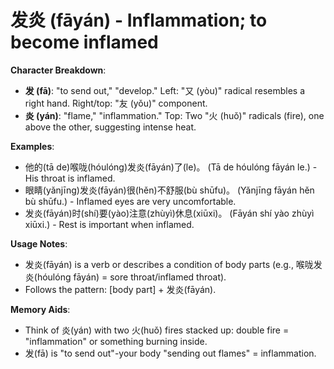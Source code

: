 # **发炎 (fāyán) - Inflammation; to become inflamed**

**Character Breakdown**:  
- **发 (fā)**: "to send out," "develop." Left: "又 (yòu)" radical resembles a right hand. Right/top: "友 (yǒu)" component.  
- **炎 (yán)**: "flame," "inflammation." Top: Two "火 (huǒ)" radicals (fire), one above the other, suggesting intense heat.

**Examples**:  
- 他的(tā de)喉咙(hóulóng)发炎(fāyán)了(le)。 (Tā de hóulóng fāyán le.) - His throat is inflamed.  
- 眼睛(yǎnjīng)发炎(fāyán)很(hěn)不舒服(bù shūfu)。 (Yǎnjīng fāyán hěn bù shūfu.) - Inflamed eyes are very uncomfortable.  
- 发炎(fāyán)时(shí)要(yào)注意(zhùyì)休息(xiūxi)。 (Fāyán shí yào zhùyì xiūxi.) - Rest is important when inflamed.

**Usage Notes**:  
- 发炎(fāyán) is a verb or describes a condition of body parts (e.g., 喉咙发炎(hóulóng fāyán) = sore throat/inflamed throat).  
- Follows the pattern: [body part] + 发炎(fāyán).

**Memory Aids**:  
- Think of 炎(yán) with two 火(huǒ) fires stacked up: double fire = "inflammation" or something burning inside.  
- 发(fā) is "to send out"-your body "sending out flames" = inflammation.